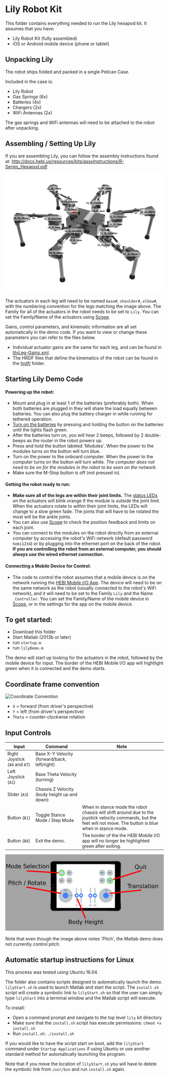 # Lily Robot Kit

This folder contains everything needed to run the Lily hexapod kit.  It assumes that you have:
* Lily Robot Kit (fully assembled)
* iOS or Android mobile device (phone or tablet)

## Unpacking Lily
The robot ships folded and packed in a single Pelican Case.  

Included in the case is:
- Lily Robot
- Gas Springs (6x)
- Batteries (4x)
- Chargers (2x)
- WiFi Antennas (2x)

The gas springs and WiFi antennas will need to be attached to the robot after unpacking.  


## Assembling / Setting Up Lily
If you are assembling Lily, you can follow the assembly instructions found at:
http://docs.hebi.us/resources/kits/assyInstructions/R-Series_Hexapod.pdf

![Lily Module Names](images/lily_labeled.png)

The actuators in each leg will need to be named `base#`, `shoulder#`, `elbow#`, with the numbering convention for the legs matching the image above.  The Family for all of the actuators in the robot needs to be set to `Lily`.   You can set the Family/Name of the actuators using [Scope](http://docs.hebi.us/tools.html#scope-gui).

Gains, control parameters, and kinematic information are all set automatically in the demo code.  If you want to view or change these parameters you can refer to the files below.  
- Individual actuator gains are the same for each leg, and can be found in [lilyLeg-Gains.xml](gains/lilyLeg-Gains.xml).
- The HRDF files that define the kinematics of the robot can be found in the [hrdf/](hrdf/) folder.


## Starting Lily Demo Code

#### Powering up the robot:
- Mount and plug in at least 1 of the batteries (preferably both).  When both batteries are plugged in they will share the load equally between batteries.  You can also plug the battery charger in while running for tethered operation.
- [Turn on the batteries](https://www.ebikes.ca/product-info/ligo-batteries.html) by pressing and holding the button on the batteries until the lights flash green.
- After the batteries turn on, you will hear 2 beeps, followed by 2 double-beeps as the router in the robot powers up.
- Press and hold the button labeled 'Modules'.  When the power to the modules turns on the button will turn blue.
- Turn on the power to the onboard computer.  When the power to the computer turns on the button will turn white.  *The computer does not need to be on for the modules in the robot to be seen on the network.*
- Make sure the M-Stop button is off (not pressed in).

#### Getting the robot ready to run:
- **Make sure all of the legs are within their joint limits.** The [status LEDs](http://docs.hebi.us/core_concepts.html#led-status-codes) on the actuators will blink orange if the module is outside the joint limit.  When the actuators rotate to within their joint limits, the LEDs will change to a slow green fade.  The joints that will have to be rotated the most will be the ankle joints.  
- You can also use [Scope](http://docs.hebi.us/tools.html#scope-gui) to check the position feedback and limits on each joint.
- You can connect to the modules on the robot directly from an external computer by accessing the robot's WiFi network (default password `hebi1234`) or by plugging into the ethernet port on the back of the robot.  **If you are controlling the robot from an external computer, you should always use the wired ethernet connection.**

#### Connecting a Mobile Device for Control:
- The code to control the robot assumes that a mobile device is on the network running the [HEBI Mobile I/O App](http://docs.hebi.us/tools.html#mobile-io).  The device will need to be on the same network as the robot (usually connected to the robot's WiFi network), and it will need to be set to the Family `Lily` and the Name `_Controller`.  You can set the Family/Name of the mobile device in [Scope](http://docs.hebi.us/tools.html#scope-gui), or in the settings for the app on the mobile device.


## To get started:
* Download this folder
* Start Matlab (2013b or later)
* run `startup.m`
* run `lilyDemo.m`

The demo will start up looking for the actuators in the robot, followed by the mobile device for input.  The border of the HEBI Mobile I/O app will hightlight green when it is connected and the demo starts.


## Coordinate frame convention

![Coordinate Convention](images/lily_coordinates_small.png)

* `X` = forward (from driver's perspective)
* `Y` = left (from driver's perspective)
* `Theta` = counter-clockwise rotation


## Input Controls

| Input      | Command   | Note  |
| ----------------- | ----------------- | ----------- |
| Right Joystick (`A8` and `A7`)  | Base X-Y Velocity (forward/back, left/right) |  |
| Left Joystick (`A1`) | Base Theta Velocity (turning) |  |
| Slider (`A3`) | Chassis Z Velocity (body height up and down) |  | 
| Button (`B1`) | Toggle Stance Mode / Step Mode | When in stance mode the robot chassis will shift around due to the joystick velocity commands, but the feet will not move.  The button is blue when in stance mode. |
| Button (`B8`) | Exit the demo. | The border of the the HEBI Mobile I/O app will no longer be highlighted green after exiting. |

![Controller Image](images/controller.png)

Note that even though the image above notes 'Pitch', the Matlab demo does not currently control pitch.


## Automatic startup instructions for Linux

This process was tested using Ubuntu 16.04.

The folder also contains scripts designed to automatically launch the demo. `lilyStart.sh` is used to launch Matlab and start the script.  The `install.sh` script will create a symbolic link to `lilyStart.sh` so that the user can simply type `lilyStart` into a terminal window and the Matlab script will execute.

To install:
* Open a command prompt and navigate to the top level `lily` kit directory
* Make sure that the `install.sh` script has execute permissions: `chmod +x install.sh`
* Run `install.sh`: `./install.sh`

If you would like to have the script start on boot, add the `lilyStart` command under `Startup Applications` if using Ubuntu or use another standard method for automatically launching the program.

Note that if you move the location of `lilyStart.sh` you will have to delete the symbolic link from `/usr/bin` and run `install.sh` again.

